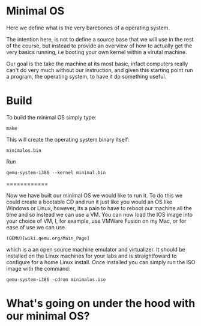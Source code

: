 Minimal OS
==========

Here we define what is the very barebones of a operating system.

The intention here, is not to define a source base that we will use in
the rest of the course, but instead to provide an overview of how to
actually get the very basics running, i.e booting your own kernel
within a virutal machine.

Our goal is the take the machine at its most basic, infact computers
really can't do very much without our instruction, and given this
starting point run a program, the operating system, to have it do
something useful.

Build
============

To build the minimal OS simply type:

    make

This will create the operating system binary itself:

    minimalos.bin


Run
  
    qemu-system-i386 --kernel minimal.bin
============

Now we have built our minimal OS we would like to run it. To do this
we could create a bootable CD and run it just like you would an OS
like Windows or Linux, however, its a pain to have to reboot our
machine all the time and so instead we can use a VM. You can now
load the IOS image into your choice of VM, I, for example, use
VMWare Fusion on my Mac, or for ease of use we can use

    (QEMU)[wiki.qemu.org/Main_Page]

which is a an open source machine emulator and virtualizer. It should be
installed on the Linux machines for your labs and is straightfoward
to configure for a home Linux install. Once installed you can simply
run the ISO image with the command:

    qemu-system-i386 -cdrom minimalos.iso

What's going on under the hood with our minimal OS?
===================================================
